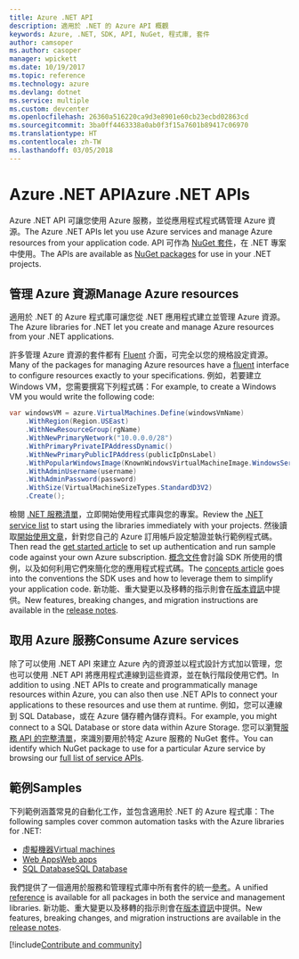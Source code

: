 ```yaml
---
title: Azure .NET API
description: 適用於 .NET 的 Azure API 概觀
keywords: Azure, .NET, SDK, API, NuGet, 程式庫, 套件
author: camsoper
ms.author: casoper
manager: wpickett
ms.date: 10/19/2017
ms.topic: reference
ms.technology: azure
ms.devlang: dotnet
ms.service: multiple
ms.custom: devcenter
ms.openlocfilehash: 26360a516220ca9d3e8901e60cb23ecbd02863cd
ms.sourcegitcommit: 3ba0ff4463338a0ab0f3f15a7601b89417c06970
ms.translationtype: HT
ms.contentlocale: zh-TW
ms.lasthandoff: 03/05/2018
---
```

# <a name="azure-net-apis"></a><span data-ttu-id="17288-104">Azure .NET API</span><span class="sxs-lookup"><span data-stu-id="17288-104">Azure .NET APIs</span></span>

<span data-ttu-id="17288-105">Azure .NET API 可讓您使用 Azure 服務，並從應用程式程式碼管理 Azure 資源。</span><span class="sxs-lookup"><span data-stu-id="17288-105">The Azure .NET APIs let you use Azure services and manage Azure resources from your application code.</span></span> <span data-ttu-id="17288-106">API 可作為 [NuGet 套件](/dotnet/api/overview/azure/)，在 .NET 專案中使用。</span><span class="sxs-lookup"><span data-stu-id="17288-106">The APIs are available as [NuGet packages](/dotnet/api/overview/azure/) for use in your .NET projects.</span></span> 

## <a name="manage-azure-resources"></a><span data-ttu-id="17288-107">管理 Azure 資源</span><span class="sxs-lookup"><span data-stu-id="17288-107">Manage Azure resources</span></span>

<span data-ttu-id="17288-108">適用於 .NET 的 Azure 程式庫可讓您從 .NET 應用程式建立並管理 Azure 資源。</span><span class="sxs-lookup"><span data-stu-id="17288-108">The Azure libraries for .NET let you create and manage Azure resources from your .NET applications.</span></span>

<span data-ttu-id="17288-109">許多管理 Azure 資源的套件都有 [Fluent](dotnet-sdk-azure-concepts.md) 介面，可完全以您的規格設定資源。</span><span class="sxs-lookup"><span data-stu-id="17288-109">Many of the packages for managing Azure resources have a [fluent](dotnet-sdk-azure-concepts.md) interface to configure resources exactly to your specifications.</span></span> <span data-ttu-id="17288-110">例如，若要建立 Windows VM，您需要撰寫下列程式碼：</span><span class="sxs-lookup"><span data-stu-id="17288-110">For example, to create a Windows VM you would write the following code:</span></span>

```csharp
var windowsVM = azure.VirtualMachines.Define(windowsVmName)
    .WithRegion(Region.USEast)
    .WithNewResourceGroup(rgName)
    .WithNewPrimaryNetwork("10.0.0.0/28")
    .WithPrimaryPrivateIPAddressDynamic()
    .WithNewPrimaryPublicIPAddress(publicIpDnsLabel)
    .WithPopularWindowsImage(KnownWindowsVirtualMachineImage.WindowsServer2012R2Datacenter)
    .WithAdminUsername(username)
    .WithAdminPassword(password)
    .WithSize(VirtualMachineSizeTypes.StandardD3V2)
    .Create();
 ```

<span data-ttu-id="17288-111">檢閱 [.NET 服務清單](/dotnet/api/overview/azure/)，立即開始使用程式庫與您的專案。</span><span class="sxs-lookup"><span data-stu-id="17288-111">Review the [.NET service list](/dotnet/api/overview/azure/) to start using the libraries immediately with your projects.</span></span> <span data-ttu-id="17288-112">然後讀取[開始使用文章](dotnet-sdk-azure-get-started.md)，針對您自己的 Azure 訂用帳戶設定驗證並執行範例程式碼。</span><span class="sxs-lookup"><span data-stu-id="17288-112">Then read the [get started article](dotnet-sdk-azure-get-started.md) to set up authentication and run sample code against your own Azure subscription.</span></span>  <span data-ttu-id="17288-113">[概念文件](dotnet-sdk-azure-concepts.md)會討論 SDK 所使用的慣例，以及如何利用它們來簡化您的應用程式程式碼。</span><span class="sxs-lookup"><span data-stu-id="17288-113">The [concepts article](dotnet-sdk-azure-concepts.md) goes into the conventions the SDK uses and how to leverage them to simplify your application code.</span></span> <span data-ttu-id="17288-114">新功能、重大變更以及移轉的指示則會在[版本資訊](dotnet-sdk-azure-release-notes.md)中提供。</span><span class="sxs-lookup"><span data-stu-id="17288-114">New features, breaking changes, and migration instructions are available in the [release notes](dotnet-sdk-azure-release-notes.md).</span></span>

## <a name="consume-azure-services"></a><span data-ttu-id="17288-115">取用 Azure 服務</span><span class="sxs-lookup"><span data-stu-id="17288-115">Consume Azure services</span></span>

<span data-ttu-id="17288-116">除了可以使用 .NET API 來建立 Azure 內的資源並以程式設計方式加以管理，您也可以使用 .NET API 將應用程式連線到這些資源，並在執行階段使用它們。</span><span class="sxs-lookup"><span data-stu-id="17288-116">In addition to using .NET APIs to create and programmatically manage resources within Azure, you can also then use .NET APIs to connect your applications to these resources and use them at runtime.</span></span>  <span data-ttu-id="17288-117">例如，您可以連線到 SQL Database，或在 Azure 儲存體內儲存資料。</span><span class="sxs-lookup"><span data-stu-id="17288-117">For example, you might connect to a SQL Database or store data within Azure Storage.</span></span>  <span data-ttu-id="17288-118">您可以瀏覽[服務 API 的完整清單](/dotnet/api/overview/azure/)，來識別要用於特定 Azure 服務的 NuGet 套件。</span><span class="sxs-lookup"><span data-stu-id="17288-118">You can identify which NuGet package to use for a particular Azure service by browsing our [full list of service APIs](/dotnet/api/overview/azure/).</span></span>  

## <a name="samples"></a><span data-ttu-id="17288-119">範例</span><span class="sxs-lookup"><span data-stu-id="17288-119">Samples</span></span>

<span data-ttu-id="17288-120">下列範例涵蓋常見的自動化工作，並包含適用於 .NET 的 Azure 程式庫：</span><span class="sxs-lookup"><span data-stu-id="17288-120">The following samples cover common automation tasks with the Azure libraries for .NET:</span></span>

- [<span data-ttu-id="17288-121">虛擬機器</span><span class="sxs-lookup"><span data-stu-id="17288-121">Virtual machines</span></span>](dotnet-sdk-azure-virtual-machine-samples.md)
- [<span data-ttu-id="17288-122">Web Apps</span><span class="sxs-lookup"><span data-stu-id="17288-122">Web apps</span></span>](dotnet-sdk-azure-web-apps-samples.md)
- [<span data-ttu-id="17288-123">SQL Database</span><span class="sxs-lookup"><span data-stu-id="17288-123">SQL Database</span></span>](dotnet-sdk-azure-sql-database-samples.md)

<span data-ttu-id="17288-124">我們提供了一個適用於服務和管理程式庫中所有套件的統一[參考](/dotnet/api/overview/azure/?view=azure-dotnet)。</span><span class="sxs-lookup"><span data-stu-id="17288-124">A unified [reference](/dotnet/api/overview/azure/?view=azure-dotnet) is available for all packages in both the service and management libraries.</span></span> <span data-ttu-id="17288-125">新功能、重大變更以及移轉的指示則會在[版本資訊](dotnet-sdk-azure-release-notes.md)中提供。</span><span class="sxs-lookup"><span data-stu-id="17288-125">New features, breaking changes, and migration instructions are available in the [release notes](dotnet-sdk-azure-release-notes.md).</span></span>

[!include[Contribute and community](includes/contribute.md)]